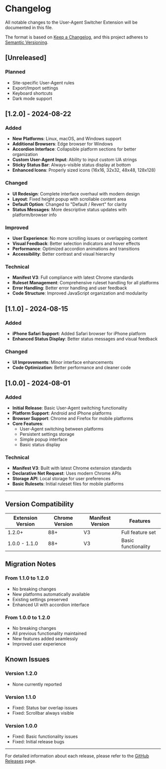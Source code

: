 # Changelog

All notable changes to the User-Agent Switcher Extension will be documented in this file.

The format is based on [Keep a Changelog](https://keepachangelog.com/en/1.0.0/),
and this project adheres to [Semantic Versioning](https://semver.org/spec/v2.0.0.html).

## [Unreleased]

### Planned
- Site-specific User-Agent rules
- Export/Import settings
- Keyboard shortcuts
- Dark mode support

## [1.2.0] - 2024-08-22

### Added
- **New Platforms**: Linux, macOS, and Windows support
- **Additional Browsers**: Edge browser for Windows
- **Accordion Interface**: Collapsible platform sections for better organization
- **Custom User-Agent Input**: Ability to input custom UA strings
- **Sticky Status Bar**: Always-visible status display at bottom
- **Enhanced Icons**: Properly sized icons (16x16, 32x32, 48x48, 128x128)

### Changed
- **UI Redesign**: Complete interface overhaul with modern design
- **Layout**: Fixed height popup with scrollable content area
- **Default Option**: Changed to "Default / Revert" for clarity
- **Status Messages**: More descriptive status updates with platform/browser info

### Improved
- **User Experience**: No more scrolling issues or overlapping content
- **Visual Feedback**: Better selection indicators and hover effects
- **Performance**: Optimized accordion animations and transitions
- **Accessibility**: Better contrast and visual hierarchy

### Technical
- **Manifest V3**: Full compliance with latest Chrome standards
- **Ruleset Management**: Comprehensive ruleset handling for all platforms
- **Error Handling**: Better error handling and user feedback
- **Code Structure**: Improved JavaScript organization and modularity

## [1.1.0] - 2024-08-15

### Added
- **iPhone Safari Support**: Added Safari browser for iPhone platform
- **Enhanced Status Display**: Better status messages and visual feedback

### Changed
- **UI Improvements**: Minor interface enhancements
- **Code Optimization**: Better performance and cleaner code

## [1.0.0] - 2024-08-01

### Added
- **Initial Release**: Basic User-Agent switching functionality
- **Platform Support**: Android and iPhone platforms
- **Browser Support**: Chrome and Firefox for mobile platforms
- **Core Features**: 
  - User-Agent switching between platforms
  - Persistent settings storage
  - Simple popup interface
  - Basic status display

### Technical
- **Manifest V3**: Built with latest Chrome extension standards
- **Declarative Net Request**: Uses modern Chrome APIs
- **Storage API**: Local storage for user preferences
- **Basic Rulesets**: Initial ruleset files for mobile platforms

---

## Version Compatibility

| Extension Version | Chrome Version | Manifest Version | Features |
|------------------|----------------|------------------|----------|
| 1.2.0+          | 88+            | V3               | Full feature set |
| 1.0.0 - 1.1.0   | 88+            | V3               | Basic functionality |

## Migration Notes

### From 1.1.0 to 1.2.0
- No breaking changes
- New platforms automatically available
- Existing settings preserved
- Enhanced UI with accordion interface

### From 1.0.0 to 1.2.0
- No breaking changes
- All previous functionality maintained
- New features added seamlessly
- Improved user experience

## Known Issues

### Version 1.2.0
- None currently reported

### Version 1.1.0
- Fixed: Status bar overlap issues
- Fixed: Scrollbar always visible

### Version 1.0.0
- Fixed: Basic functionality issues
- Fixed: Initial release bugs

---

For detailed information about each release, please refer to the [GitHub Releases](https://github.com/yourusername/user-agent-switcher/releases) page.
